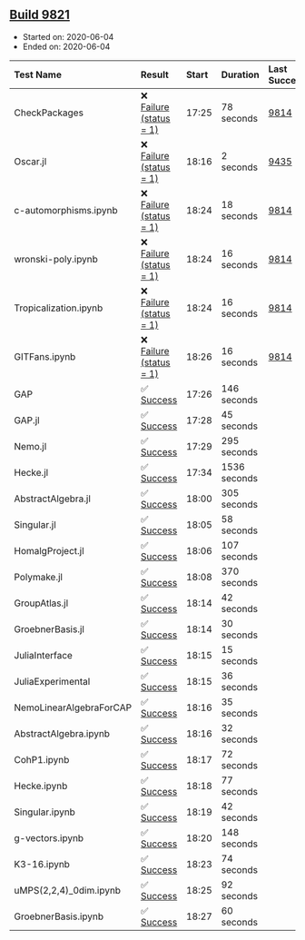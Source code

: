 ## [Build 9821](https://oscarci.mathematik.uni-kl.de/job/oscar/9821/)

* Started on: 2020-06-04
* Ended on: 2020-06-04

| Test Name    | Result | Start | Duration | Last Success | First Failure |
|:-------------|:-------|:------|:---------|:-------------|:--------------|
| CheckPackages | ❌ [Failure (status = 1)](https://oscarci.mathematik.uni-kl.de/job/oscar/9821/artifact/logs/build-9821/CheckPackages.log) | 17:25 | 78 seconds | [9814](https://oscarci.mathematik.uni-kl.de/job/oscar/9814/) | [9815](https://oscarci.mathematik.uni-kl.de/job/oscar/9815/) |
| Oscar.jl | ❌ [Failure (status = 1)](https://oscarci.mathematik.uni-kl.de/job/oscar/9821/artifact/logs/build-9821/Oscar.jl.log) | 18:16 | 2 seconds | [9435](https://oscarci.mathematik.uni-kl.de/job/oscar/9435/) | [9436](https://oscarci.mathematik.uni-kl.de/job/oscar/9436/) |
| c-automorphisms.ipynb | ❌ [Failure (status = 1)](https://oscarci.mathematik.uni-kl.de/job/oscar/9821/artifact/logs/build-9821/c-automorphisms.ipynb.log) | 18:24 | 18 seconds | [9814](https://oscarci.mathematik.uni-kl.de/job/oscar/9814/) | [9815](https://oscarci.mathematik.uni-kl.de/job/oscar/9815/) |
| wronski-poly.ipynb | ❌ [Failure (status = 1)](https://oscarci.mathematik.uni-kl.de/job/oscar/9821/artifact/logs/build-9821/wronski-poly.ipynb.log) | 18:24 | 16 seconds | [9814](https://oscarci.mathematik.uni-kl.de/job/oscar/9814/) | [9815](https://oscarci.mathematik.uni-kl.de/job/oscar/9815/) |
| Tropicalization.ipynb | ❌ [Failure (status = 1)](https://oscarci.mathematik.uni-kl.de/job/oscar/9821/artifact/logs/build-9821/Tropicalization.ipynb.log) | 18:24 | 16 seconds | [9814](https://oscarci.mathematik.uni-kl.de/job/oscar/9814/) | [9815](https://oscarci.mathematik.uni-kl.de/job/oscar/9815/) |
| GITFans.ipynb | ❌ [Failure (status = 1)](https://oscarci.mathematik.uni-kl.de/job/oscar/9821/artifact/logs/build-9821/GITFans.ipynb.log) | 18:26 | 16 seconds | [9814](https://oscarci.mathematik.uni-kl.de/job/oscar/9814/) | [9815](https://oscarci.mathematik.uni-kl.de/job/oscar/9815/) |
| GAP | ✅ [Success](https://oscarci.mathematik.uni-kl.de/job/oscar/9821/artifact/logs/build-9821/GAP.log) | 17:26 | 146 seconds |  |  |
| GAP.jl | ✅ [Success](https://oscarci.mathematik.uni-kl.de/job/oscar/9821/artifact/logs/build-9821/GAP.jl.log) | 17:28 | 45 seconds |  |  |
| Nemo.jl | ✅ [Success](https://oscarci.mathematik.uni-kl.de/job/oscar/9821/artifact/logs/build-9821/Nemo.jl.log) | 17:29 | 295 seconds |  |  |
| Hecke.jl | ✅ [Success](https://oscarci.mathematik.uni-kl.de/job/oscar/9821/artifact/logs/build-9821/Hecke.jl.log) | 17:34 | 1536 seconds |  |  |
| AbstractAlgebra.jl | ✅ [Success](https://oscarci.mathematik.uni-kl.de/job/oscar/9821/artifact/logs/build-9821/AbstractAlgebra.jl.log) | 18:00 | 305 seconds |  |  |
| Singular.jl | ✅ [Success](https://oscarci.mathematik.uni-kl.de/job/oscar/9821/artifact/logs/build-9821/Singular.jl.log) | 18:05 | 58 seconds |  |  |
| HomalgProject.jl | ✅ [Success](https://oscarci.mathematik.uni-kl.de/job/oscar/9821/artifact/logs/build-9821/HomalgProject.jl.log) | 18:06 | 107 seconds |  |  |
| Polymake.jl | ✅ [Success](https://oscarci.mathematik.uni-kl.de/job/oscar/9821/artifact/logs/build-9821/Polymake.jl.log) | 18:08 | 370 seconds |  |  |
| GroupAtlas.jl | ✅ [Success](https://oscarci.mathematik.uni-kl.de/job/oscar/9821/artifact/logs/build-9821/GroupAtlas.jl.log) | 18:14 | 42 seconds |  |  |
| GroebnerBasis.jl | ✅ [Success](https://oscarci.mathematik.uni-kl.de/job/oscar/9821/artifact/logs/build-9821/GroebnerBasis.jl.log) | 18:14 | 30 seconds |  |  |
| JuliaInterface | ✅ [Success](https://oscarci.mathematik.uni-kl.de/job/oscar/9821/artifact/logs/build-9821/JuliaInterface.log) | 18:15 | 15 seconds |  |  |
| JuliaExperimental | ✅ [Success](https://oscarci.mathematik.uni-kl.de/job/oscar/9821/artifact/logs/build-9821/JuliaExperimental.log) | 18:15 | 36 seconds |  |  |
| NemoLinearAlgebraForCAP | ✅ [Success](https://oscarci.mathematik.uni-kl.de/job/oscar/9821/artifact/logs/build-9821/NemoLinearAlgebraForCAP.log) | 18:16 | 35 seconds |  |  |
| AbstractAlgebra.ipynb | ✅ [Success](https://oscarci.mathematik.uni-kl.de/job/oscar/9821/artifact/logs/build-9821/AbstractAlgebra.ipynb.log) | 18:16 | 32 seconds |  |  |
| CohP1.ipynb | ✅ [Success](https://oscarci.mathematik.uni-kl.de/job/oscar/9821/artifact/logs/build-9821/CohP1.ipynb.log) | 18:17 | 72 seconds |  |  |
| Hecke.ipynb | ✅ [Success](https://oscarci.mathematik.uni-kl.de/job/oscar/9821/artifact/logs/build-9821/Hecke.ipynb.log) | 18:18 | 77 seconds |  |  |
| Singular.ipynb | ✅ [Success](https://oscarci.mathematik.uni-kl.de/job/oscar/9821/artifact/logs/build-9821/Singular.ipynb.log) | 18:19 | 42 seconds |  |  |
| g-vectors.ipynb | ✅ [Success](https://oscarci.mathematik.uni-kl.de/job/oscar/9821/artifact/logs/build-9821/g-vectors.ipynb.log) | 18:20 | 148 seconds |  |  |
| K3-16.ipynb | ✅ [Success](https://oscarci.mathematik.uni-kl.de/job/oscar/9821/artifact/logs/build-9821/K3-16.ipynb.log) | 18:23 | 74 seconds |  |  |
| uMPS(2,2,4)_0dim.ipynb | ✅ [Success](https://oscarci.mathematik.uni-kl.de/job/oscar/9821/artifact/logs/build-9821/uMPS-2-2-4-_0dim.ipynb.log) | 18:25 | 92 seconds |  |  |
| GroebnerBasis.ipynb | ✅ [Success](https://oscarci.mathematik.uni-kl.de/job/oscar/9821/artifact/logs/build-9821/GroebnerBasis.ipynb.log) | 18:27 | 60 seconds |  |  |
